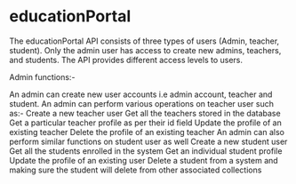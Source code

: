 # educationPortal


The educationPortal API consists of three types of users (Admin, teacher, student). Only the admin user has access to create new admins, teachers, and students. The API provides different access levels to users. 

Admin functions:- 

An admin can create new user accounts i.e admin account, teacher and student.
An admin can perform various operations on teacher user such as:- 
  Create a new teacher user
  Get all the teachers stored in the database
  Get a particular teacher profile as per their id field
  Update the profile of an existing teacher
  Delete the profile of an existing teacher
An admin can also perform similar functions on student user as well
  Create a new student user
  Get all the students enrolled in the system
  Get an individual student profile
  Update the profile of an existing user
  Delete a student from a system and making sure the student will delete from other associated collections


